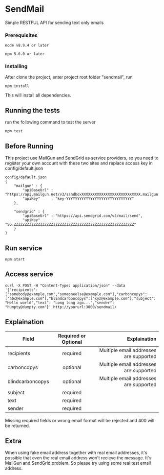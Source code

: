 # SendMail

Simple RESTFUL API for sending text only emails

### Prerequisites


```
node v8.9.4 or later

npm 5.6.0 or later

```

### Installing

After clone the project, enter project root folder "sendmail", run
```
npm install
```
This will install all dependencies.

## Running the tests

run the following command to test the server
```
npm test
```
## Before Running

This project use MailGun and SendGrid as service providers, so you need to register your own account with these two sites and replace access key in config/default.json
```
config/default.json
{
    "mailgun" : {
        "apiBaseUrl" : "https://api.mailgun.net/v3/sandboxXXXXXXXXXXXXXXXXXXXXXXXXXXX.mailgun.org/messages",
        "apiKey"     : "key-YYYYYYYYYYYYYYYYYYYYYYYYYYYYYY"
    },

    "sendgrid" : {
        "apiBaseUrl" : "https://api.sendgrid.com/v3/mail/send",
        "apiKey"     : "SG.ZZZZZZZZZZZZZZZZZZZZZZZZZZZZZZZZZZZZZZZZZZZZZZZZZZZZZZZ"
    }
}

```


## Run service
```
npm start
```

## Access service
```
curl -X POST -H "Content-Type: application/json" --data '{"recipients": ["somebody@example.com","someoneelse@example.com"],"carboncopys": ["abc@example.com"],"blindcarboncopys":["xyz@example.com"],"subject": "Hello world","text": "Long long ago...","sender": "humpty@dumpty.com"}' http://yoururl:3000/sendmail/
```
## Explaination
|Field | Required or Optional | Explaination |
| ------------- |:-------------:| -----:|
|recipients| required| Multiple email addresses are supported|
|carboncopys| optional| Multiple email addresses are supported|
| blindcarboncopys |  optional|  Multiple email addresses are supported|
| subject|  required | |
| text|  required | |
| sender |  required| |


Missing required fields or wrong email format will be rejected and 400 will be returned. 

## Extra

When using fake email address together with real email addresses, it's possible that even the real email address won't recieve the message. It's MailGun and SendGrid problem. So please try using some real test email address. 